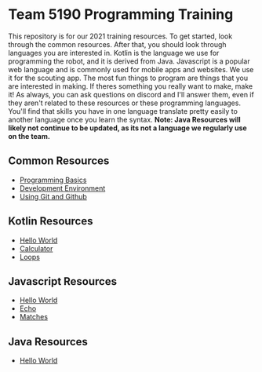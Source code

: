 # Team 5190 Programming Training
This repository is for our 2021 training resources.
To get started, look through the common resources. After that, you should look through languages you are interested in. Kotlin is the language we use for programming the robot, and it is derived from Java. Javascript is a popular web language and is commonly used for mobile apps and websites. We use it for the scouting app. The most fun things to program are things that you are interested in making. If theres something you really want to make, make it! As always, you can ask questions on discord and I'll answer them, even if they aren't related to these resources or these programming languages. You'll find that skills you have in one language translate pretty easily to another language once you learn the syntax.
**Note: Java Resources will likely not continue to be updated, as its not a language we regularly use on the team.**

## Common Resources
- [Programming Basics](common/basics.md)
- [Development Environment](common/ide.md)
- [Using Git and Github](common/git.md)

## Kotlin Resources
- [Hello World](kotlin/helloworld.md)
- [Calculator](kotlin/calculator.md)
- [Loops](kotlin/loops.md)

## Javascript Resources
- [Hello World](javascript/helloworld.md)
- [Echo](javascript/echo.md)
- [Matches](javascript/matches.md)

## Java Resources
- [Hello World](java/helloworld.md)